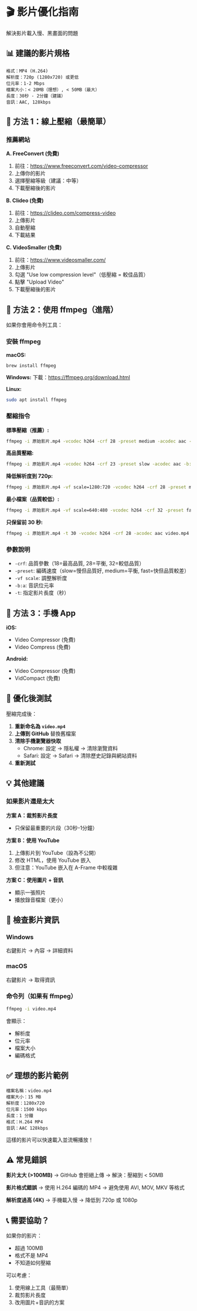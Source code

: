 # 🎬 影片優化指南

解決影片載入慢、黑畫面的問題

## 📊 建議的影片規格

```
格式：MP4 (H.264)
解析度：720p (1280x720) 或更低
位元率：1-2 Mbps
檔案大小：< 20MB（理想）, < 50MB（最大）
長度：30秒 - 2分鐘（建議）
音訊：AAC, 128kbps
```

## 🔧 方法 1：線上壓縮（最簡單）

### 推薦網站

**A. FreeConvert (免費)**
1. 前往：https://www.freeconvert.com/video-compressor
2. 上傳你的影片
3. 選擇壓縮等級（建議：中等）
4. 下載壓縮後的影片

**B. Clideo (免費)**
1. 前往：https://clideo.com/compress-video
2. 上傳影片
3. 自動壓縮
4. 下載結果

**C. VideoSmaller (免費)**
1. 前往：https://www.videosmaller.com/
2. 上傳影片
3. 勾選 "Use low compression level"（低壓縮 = 較佳品質）
4. 點擊 "Upload Video"
5. 下載壓縮後的影片

## 🔧 方法 2：使用 ffmpeg（進階）

如果你會用命令列工具：

### 安裝 ffmpeg

**macOS:**
```bash
brew install ffmpeg
```

**Windows:**
下載：https://ffmpeg.org/download.html

**Linux:**
```bash
sudo apt install ffmpeg
```

### 壓縮指令

**標準壓縮（推薦）:**
```bash
ffmpeg -i 原始影片.mp4 -vcodec h264 -crf 28 -preset medium -acodec aac -b:a 128k video.mp4
```

**高品質壓縮:**
```bash
ffmpeg -i 原始影片.mp4 -vcodec h264 -crf 23 -preset slow -acodec aac -b:a 128k video.mp4
```

**降低解析度到 720p:**
```bash
ffmpeg -i 原始影片.mp4 -vf scale=1280:720 -vcodec h264 -crf 28 -preset medium -acodec aac -b:a 128k video.mp4
```

**最小檔案（品質較低）:**
```bash
ffmpeg -i 原始影片.mp4 -vf scale=640:480 -vcodec h264 -crf 32 -preset fast -acodec aac -b:a 96k video.mp4
```

**只保留前 30 秒:**
```bash
ffmpeg -i 原始影片.mp4 -t 30 -vcodec h264 -crf 28 -acodec aac video.mp4
```

### 參數說明

- `-crf`: 品質參數（18=最高品質, 28=平衡, 32=較低品質）
- `-preset`: 編碼速度（slow=慢但品質好, medium=平衡, fast=快但品質較差）
- `-vf scale`: 調整解析度
- `-b:a`: 音訊位元率
- `-t`: 指定影片長度（秒）

## 🔧 方法 3：手機 App

**iOS:**
- Video Compressor (免費)
- Video Compress (免費)

**Android:**
- Video Compressor (免費)
- VidCompact (免費)

## 📱 優化後測試

壓縮完成後：

1. **重新命名為 `video.mp4`**
2. **上傳到 GitHub** 替換舊檔案
3. **清除手機瀏覽器快取**
   - Chrome: 設定 → 隱私權 → 清除瀏覽資料
   - Safari: 設定 → Safari → 清除歷史記錄與網站資料
4. **重新測試**

## 💡 其他建議

### 如果影片還是太大

**方案 A：裁剪影片長度**
- 只保留最重要的片段（30秒-1分鐘）

**方案 B：使用 YouTube**
1. 上傳影片到 YouTube（設為不公開）
2. 修改 HTML，使用 YouTube 嵌入
3. 但注意：YouTube 嵌入在 A-Frame 中較複雜

**方案 C：使用圖片 + 音訊**
- 顯示一張照片
- 播放錄音檔案（更小）

## 🎯 檢查影片資訊

### Windows
右鍵影片 → 內容 → 詳細資料

### macOS
右鍵影片 → 取得資訊

### 命令列（如果有 ffmpeg）
```bash
ffmpeg -i video.mp4
```

會顯示：
- 解析度
- 位元率
- 檔案大小
- 編碼格式

## ✅ 理想的影片範例

```
檔案名稱：video.mp4
檔案大小：15 MB
解析度：1280x720
位元率：1500 kbps
長度：1 分鐘
格式：H.264 MP4
音訊：AAC 128kbps
```

這樣的影片可以快速載入並流暢播放！

## ⚠️ 常見錯誤

**影片太大 (>100MB)**
→ GitHub 會拒絕上傳
→ 解決：壓縮到 < 50MB

**影片格式錯誤**
→ 使用 H.264 編碼的 MP4
→ 避免使用 AVI, MOV, MKV 等格式

**解析度過高 (4K)**
→ 手機載入慢
→ 降低到 720p 或 1080p

## 📞 需要協助？

如果你的影片：
- 超過 100MB
- 格式不是 MP4
- 不知道如何壓縮

可以考慮：
1. 使用線上工具（最簡單）
2. 裁剪影片長度
3. 改用圖片+音訊的方案
